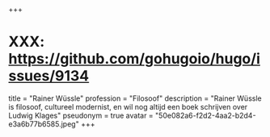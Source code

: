 +++
# XXX: https://github.com/gohugoio/hugo/issues/9134
title = "Rainer Wüssle"
profession = "Filosoof"
description = "Rainer Wüssle is filosoof, cultureel modernist, en wil nog altijd een boek schrijven over Ludwig Klages"
pseudonym = true
avatar = "50e082a6-f2d2-4aa2-b2d4-e3a6b77b6585.jpeg"
+++
